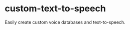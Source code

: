 custom-text-to-speech
=====================

Easily create custom voice databases and text-to-speech.
